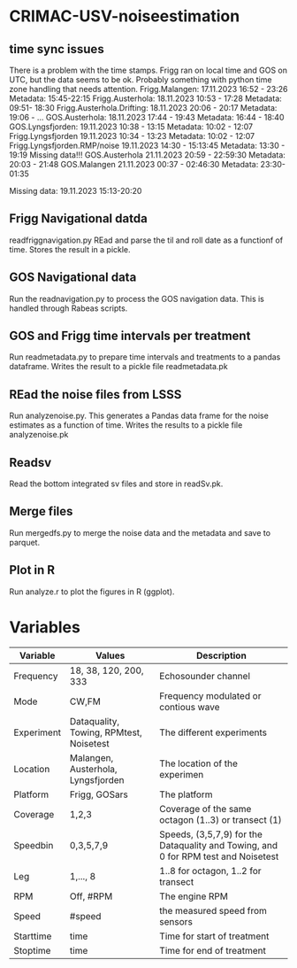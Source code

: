 # CRIMAC-USV-noiseestimation

## time sync issues
There is a problem with the time stamps. Frigg ran on local time and GOS on UTC, but the data seems to be ok. Probably something with python time zone handling that needs attention.
Frigg.Malangen: 17.11.2023 16:52 - 23:26  Metadata: 15:45-22:15
Frigg.Austerhola: 18.11.2023 10:53 - 17:28 Metadata: 09:51- 18:30
Frigg.Austerhola.Drifting: 18.11.2023 20:06 - 20:17 Metadata: 19:06 - ...
GOS.Austerhola: 18.11.2023 17:44 - 19:43 Metadata: 16:44 - 18:40
GOS.Lyngsfjorden: 19.11.2023 10:38 - 13:15 Metadata: 10:02 - 12:07
Frigg.Lyngsfjorden 19.11.2023 10:34 - 13:23 Metadata: 10:02 - 12:07
Frigg.Lyngsfjorden.RMP/noise 19.11.2023 14:30 - 15:13:45 Metadata: 13:30 - 19:19 Missing data!!!
GOS.Austerhola 21.11.2023 20:59 - 22:59:30 Metadata: 20:03 - 21:48
GOS.Malangen 21.11.2023 00:37 - 02:46:30 Metadata: 23:30-01:35

Missing data: 19.11.2023 15:13-20:20

## Frigg Navigational datda
readfriggnavigation.py REad and parse the til and roll date as a functionf of time. Stores the result in a pickle.

## GOS Navigational data
Run the readnavigation.py to process the GOS navigation data. This is handled through Rabeas scripts.

## GOS and Frigg time intervals per treatment
Run readmetadata.py to prepare time intervals and treatments to a pandas dataframe. Writes the result to a pickle file readmetadata.pk

## REad the noise files from LSSS
Run analyzenoise.py. This generates a Pandas data frame for the noise estimates as a function of time. Writes the results to a pickle file analyzenoise.pk

## Readsv
Read the bottom integrated sv files and store in readSv.pk.

## Merge files
Run mergedfs.py to merge the noise data and the metadata and save to parquet.

## Plot in R
Run analyze.r to plot the figures in R (ggplot).

# Variables
|Variable|Values|Description|
|-|-|-|
|Frequency | 18, 38, 120, 200, 333 | Echosounder channel |
|Mode|CW,FM| Frequency modulated or contious wave |
|Experiment|Dataquality, Towing, RPMtest, Noisetest| The different experiments
|Location |Malangen, Austerhola, Lyngsfjorden| The location of the experimen |
|Platform	| Frigg, GOSars | The platform | 
|Coverage|1,2,3| Coverage of the same octagon (1..3) or transect (1) |
|Speedbin| 0,3,5,7,9| Speeds, (3,5,7,9) for the Dataquality and Towing, and 0 for RPM test and Noisetest |
|Leg|1,..., 8| 1..8 for octagon, 1..2 for transect |
|RPM|Off, #RPM| The engine RPM | 
|Speed| #speed| the measured speed from sensors |
|Starttime| time| Time for start of treatment |
|Stoptime| time | Time for end of treatment |
